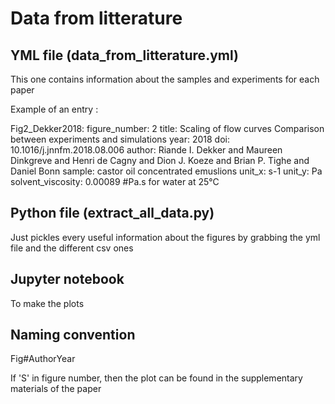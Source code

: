 # Data from litterature

## YML file (data_from_litterature.yml)

This one contains information about the samples and experiments for each paper

Example of an entry : 

Fig2_Dekker2018:
  figure_number: 2
  title: Scaling of flow curves Comparison between experiments and simulations
  year: 2018
  doi: 10.1016/j.jnnfm.2018.08.006
  author: Riande I. Dekker and Maureen Dinkgreve and Henri de Cagny and Dion J. Koeze and Brian P. Tighe and Daniel Bonn
  sample: castor oil concentrated emuslions
  unit_x: s-1
  unit_y: Pa
  solvent_viscosity: 0.00089 #Pa.s for water at 25°C

## Python file (extract_all_data.py)

Just pickles every useful information about the figures by grabbing the yml file and the different csv ones

## Jupyter notebook 

To make the plots

## Naming convention

Fig#AuthorYear

If 'S' in figure number, then the plot can be found in the supplementary materials of the paper
